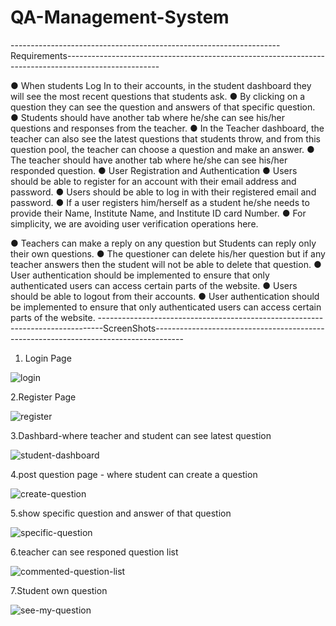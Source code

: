 # QA-Management-System


-------------------------------------------------------------------Requirements-----------------------------------------------------------------------------------------------------

● When students Log In to their accounts, in the student dashboard they will see the most
recent questions that students ask.
● By clicking on a question they can see the question and answers of that specific
question.
● Students should have another tab where he/she can see his/her questions and
responses from the teacher.
● In the Teacher dashboard, the teacher can also see the latest questions that students
throw, and from this question pool, the teacher can choose a question and make an
answer.
● The teacher should have another tab where he/she can see his/her responded question.
● User Registration and Authentication
● Users should be able to register for an account with their email address and password.
● Users should be able to log in with their registered email and password.
● If a user registers him/herself as a student he/she needs to provide their Name, Institute
Name, and Institute ID card Number.
● For simplicity, we are avoiding user verification operations here.

● Teachers can make a reply on any question but Students can reply only their own
questions.
● The questioner can delete his/her question but if any teacher answers then the student
will not be able to delete that question.
● User authentication should be implemented to ensure that only authenticated users can
access certain parts of the website.
● Users should be able to logout from their accounts.
● User authentication should be implemented to ensure that only authenticated users can
access certain parts of the website.
-------------------------------------------------------------------------------ScreenShots-------------------------------------------------------------------------------------

1. Login Page
   
![login](https://github.com/tasdid1999/QAManagementSystem/assets/75440032/ed542351-4971-400f-a0f4-b9dc7ecf2232)

2.Register Page

![register](https://github.com/tasdid1999/QAManagementSystem/assets/75440032/098f1b32-117e-447b-b6eb-419a1543dfae)

3.Dashbard-where teacher and student can see latest question

![student-dashboard](https://github.com/tasdid1999/QAManagementSystem/assets/75440032/e77977f2-e947-48c4-8fbc-205748721a18)

4.post question page - where student can create a question

![create-question](https://github.com/tasdid1999/QAManagementSystem/assets/75440032/9cc6d98d-db24-4045-b156-6fe476d4df76)

5.show specific question and answer of that question

![specific-question](https://github.com/tasdid1999/QAManagementSystem/assets/75440032/906c76e1-a70a-4cf7-a0ce-38a7f77e674f)

6.teacher can see responed question list

![commented-question-list](https://github.com/tasdid1999/QAManagementSystem/assets/75440032/182511e1-4809-4dca-8bbe-9346175f45f6)

7.Student own question

![see-my-question](https://github.com/tasdid1999/QAManagementSystem/assets/75440032/10e3224f-3007-4ffd-88c6-b94bb638903e)
